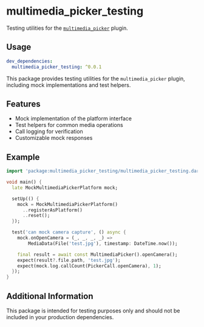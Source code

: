 # multimedia_picker_testing

Testing utilities for the [`multimedia_picker`](../../multimedia_picker/) plugin.

## Usage

```yaml
dev_dependencies:
  multimedia_picker_testing: ^0.0.1
```

This package provides testing utilities for the `multimedia_picker` plugin, including mock implementations and test helpers.

## Features

- Mock implementation of the platform interface
- Test helpers for common media operations
- Call logging for verification
- Customizable mock responses

## Example

```dart
import 'package:multimedia_picker_testing/multimedia_picker_testing.dart';

void main() {
  late MockMultimediaPickerPlatform mock;

  setUp(() {
    mock = MockMultimediaPickerPlatform()
      ..registerAsPlatform()
      ..reset();
  });

  test('can mock camera capture', () async {
    mock.onOpenCamera = (_, _, _, _) =>
        MediaData(File('test.jpg'), timestamp: DateTime.now());

    final result = await const MultimediaPicker().openCamera();
    expect(result?.file.path, 'test.jpg');
    expect(mock.log.callCount(PickerCall.openCamera), 1);
  });
}
```

## Additional Information

This package is intended for testing purposes only and should not be included in your production dependencies.
